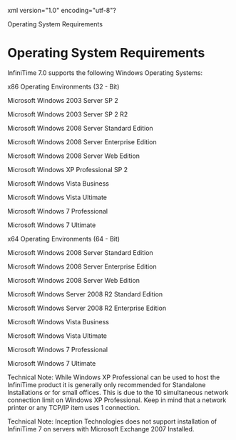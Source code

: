 xml version="1.0" encoding="utf-8"?





Operating System Requirements




# Operating System Requirements

InfiniTime 7.0 supports the following Windows Operating Systems:

x86 Operating Environments (32 - Bit)

Microsoft Windows 2003 Server SP 2

Microsoft Windows 2003 Server SP 2 R2

Microsoft Windows 2008 Server Standard Edition

Microsoft Windows 2008 Server Enterprise Edition

Microsoft Windows 2008 Server Web Edition

Microsoft Windows XP Professional SP 2

Microsoft Windows Vista Business

Microsoft Windows Vista Ultimate

Microsoft Windows 7 Professional

Microsoft Windows 7 Ultimate

x64 Operating Environments (64 - Bit)

Microsoft Windows 2008 Server Standard Edition

Microsoft Windows 2008 Server Enterprise Edition

Microsoft Windows 2008 Server Web Edition

Microsoft Windows Server 2008 R2 Standard Edition

Microsoft Windows Server 2008 R2 Enterprise Edition

Microsoft Windows Vista Business

Microsoft Windows Vista Ultimate

Microsoft Windows 7 Professional

Microsoft Windows 7 Ultimate

Technical Note: While Windows XP Professional can be used to host the InfiniTime product it is generally only recommended for Standalone Installations or for small offices. This is due to the 10 simultaneous network connection limit on Windows XP Professional. Keep in mind that a network printer or any TCP/IP item uses 1 connection.

Technical Note: Inception Technologies does not support installation of InfiniTime 7 on servers with Microsoft Exchange 2007 Installed.